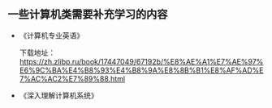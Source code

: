 ## 一些计算机类需要补充学习的内容
- 《计算机专业英语》

    下载地址：https://zh.zlibp.ru/book/17447049/67192b/%E8%AE%A1%E7%AE%97%E6%9C%BA%E4%B8%93%E4%B8%9A%E8%8B%B1%E8%AF%AD%E7%AC%AC2%E7%89%88.html
- 《深入理解计算机系统》
